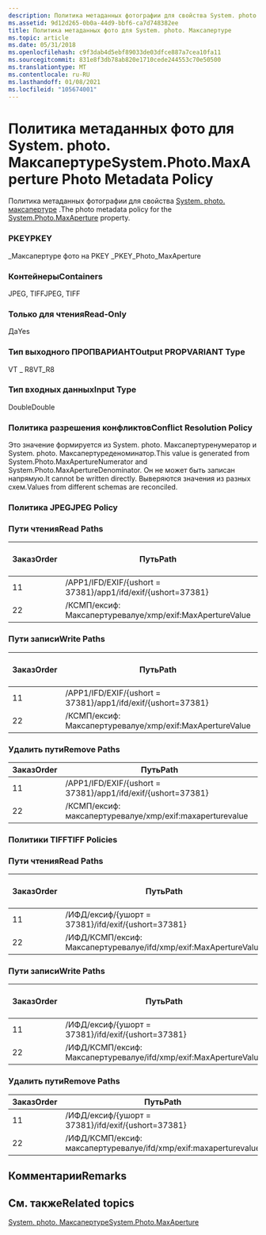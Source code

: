 ```yaml
---
description: Политика метаданных фотографии для свойства System. photo. Максапертуре.
ms.assetid: 9d12d265-0b0a-44d9-bbf6-ca7d748382ee
title: Политика метаданных фото для System. photo. Максапертуре
ms.topic: article
ms.date: 05/31/2018
ms.openlocfilehash: c9f3dab4d5ebf89033de03dfce887a7cea10fa11
ms.sourcegitcommit: 831e8f3db78ab820e1710cede244553c70e50500
ms.translationtype: MT
ms.contentlocale: ru-RU
ms.lasthandoff: 01/08/2021
ms.locfileid: "105674001"
---
```

# <a name="systemphotomaxaperture-photo-metadata-policy"></a><span data-ttu-id="441c2-103">Политика метаданных фото для System. photo. Максапертуре</span><span class="sxs-lookup"><span data-stu-id="441c2-103">System.Photo.MaxAperture Photo Metadata Policy</span></span>

<span data-ttu-id="441c2-104">Политика метаданных фотографии для свойства [System. photo. максапертуре](../properties/props-system-photo-maxaperture.md) .</span><span class="sxs-lookup"><span data-stu-id="441c2-104">The photo metadata policy for the [System.Photo.MaxAperture](../properties/props-system-photo-maxaperture.md) property.</span></span>

### <a name="pkey"></a><span data-ttu-id="441c2-105">PKEY</span><span class="sxs-lookup"><span data-stu-id="441c2-105">PKEY</span></span>

<span data-ttu-id="441c2-106">\_Максапертуре фото на PKEY \_</span><span class="sxs-lookup"><span data-stu-id="441c2-106">PKEY\_Photo\_MaxAperture</span></span>

### <a name="containers"></a><span data-ttu-id="441c2-107">Контейнеры</span><span class="sxs-lookup"><span data-stu-id="441c2-107">Containers</span></span>

<span data-ttu-id="441c2-108">JPEG, TIFF</span><span class="sxs-lookup"><span data-stu-id="441c2-108">JPEG, TIFF</span></span>

### <a name="read-only"></a><span data-ttu-id="441c2-109">Только для чтения</span><span class="sxs-lookup"><span data-stu-id="441c2-109">Read-Only</span></span>

<span data-ttu-id="441c2-110">Да</span><span class="sxs-lookup"><span data-stu-id="441c2-110">Yes</span></span>

### <a name="output-propvariant-type"></a><span data-ttu-id="441c2-111">Тип выходного ПРОПВАРИАНТ</span><span class="sxs-lookup"><span data-stu-id="441c2-111">Output PROPVARIANT Type</span></span>

<span data-ttu-id="441c2-112">VT \_ R8</span><span class="sxs-lookup"><span data-stu-id="441c2-112">VT\_R8</span></span>

### <a name="input-type"></a><span data-ttu-id="441c2-113">Тип входных данных</span><span class="sxs-lookup"><span data-stu-id="441c2-113">Input Type</span></span>

<span data-ttu-id="441c2-114">Double</span><span class="sxs-lookup"><span data-stu-id="441c2-114">Double</span></span>

### <a name="conflict-resolution-policy"></a><span data-ttu-id="441c2-115">Политика разрешения конфликтов</span><span class="sxs-lookup"><span data-stu-id="441c2-115">Conflict Resolution Policy</span></span>

<span data-ttu-id="441c2-116">Это значение формируется из System. photo. Максапертуренумератор и System. photo. Максапертуреденоминатор.</span><span class="sxs-lookup"><span data-stu-id="441c2-116">This value is generated from System.Photo.MaxApertureNumerator and System.Photo.MaxApertureDenominator.</span></span> <span data-ttu-id="441c2-117">Он не может быть записан напрямую.</span><span class="sxs-lookup"><span data-stu-id="441c2-117">It cannot be written directly.</span></span> <span data-ttu-id="441c2-118">Выверяются значения из разных схем.</span><span class="sxs-lookup"><span data-stu-id="441c2-118">Values from different schemas are reconciled.</span></span>

### <a name="jpeg-policy"></a><span data-ttu-id="441c2-119">Политика JPEG</span><span class="sxs-lookup"><span data-stu-id="441c2-119">JPEG Policy</span></span>

### <a name="read-paths"></a><span data-ttu-id="441c2-120">Пути чтения</span><span class="sxs-lookup"><span data-stu-id="441c2-120">Read Paths</span></span>



| <span data-ttu-id="441c2-121">Заказ</span><span class="sxs-lookup"><span data-stu-id="441c2-121">Order</span></span> | <span data-ttu-id="441c2-122">Путь</span><span class="sxs-lookup"><span data-stu-id="441c2-122">Path</span></span>                          | <span data-ttu-id="441c2-123">Формат диска</span><span class="sxs-lookup"><span data-stu-id="441c2-123">Disk Format</span></span> |
|-------|-------------------------------|-------------|
| <span data-ttu-id="441c2-124">1</span><span class="sxs-lookup"><span data-stu-id="441c2-124">1</span></span>     | <span data-ttu-id="441c2-125">/APP1/IFD/EXIF/{ushort = 37381}</span><span class="sxs-lookup"><span data-stu-id="441c2-125">/app1/ifd/exif/{ushort=37381}</span></span> |             |
| <span data-ttu-id="441c2-126">2</span><span class="sxs-lookup"><span data-stu-id="441c2-126">2</span></span>     | <span data-ttu-id="441c2-127">/КСМП/ексиф: Максапертуревалуе</span><span class="sxs-lookup"><span data-stu-id="441c2-127">/xmp/exif:MaxApertureValue</span></span>    |             |



 

### <a name="write-paths"></a><span data-ttu-id="441c2-128">Пути записи</span><span class="sxs-lookup"><span data-stu-id="441c2-128">Write Paths</span></span>



| <span data-ttu-id="441c2-129">Заказ</span><span class="sxs-lookup"><span data-stu-id="441c2-129">Order</span></span> | <span data-ttu-id="441c2-130">Путь</span><span class="sxs-lookup"><span data-stu-id="441c2-130">Path</span></span>                          | <span data-ttu-id="441c2-131">Формат диска</span><span class="sxs-lookup"><span data-stu-id="441c2-131">Disk Format</span></span> |
|-------|-------------------------------|-------------|
| <span data-ttu-id="441c2-132">1</span><span class="sxs-lookup"><span data-stu-id="441c2-132">1</span></span>     | <span data-ttu-id="441c2-133">/APP1/IFD/EXIF/{ushort = 37381}</span><span class="sxs-lookup"><span data-stu-id="441c2-133">/app1/ifd/exif/{ushort=37381}</span></span> |             |
| <span data-ttu-id="441c2-134">2</span><span class="sxs-lookup"><span data-stu-id="441c2-134">2</span></span>     | <span data-ttu-id="441c2-135">/КСМП/ексиф: Максапертуревалуе</span><span class="sxs-lookup"><span data-stu-id="441c2-135">/xmp/exif:MaxApertureValue</span></span>    |             |



 

### <a name="remove-paths"></a><span data-ttu-id="441c2-136">Удалить пути</span><span class="sxs-lookup"><span data-stu-id="441c2-136">Remove Paths</span></span>



| <span data-ttu-id="441c2-137">Заказ</span><span class="sxs-lookup"><span data-stu-id="441c2-137">Order</span></span> | <span data-ttu-id="441c2-138">Путь</span><span class="sxs-lookup"><span data-stu-id="441c2-138">Path</span></span>                          |
|-------|-------------------------------|
| <span data-ttu-id="441c2-139">1</span><span class="sxs-lookup"><span data-stu-id="441c2-139">1</span></span>     | <span data-ttu-id="441c2-140">/APP1/IFD/EXIF/{ushort = 37381}</span><span class="sxs-lookup"><span data-stu-id="441c2-140">/app1/ifd/exif/{ushort=37381}</span></span> |
| <span data-ttu-id="441c2-141">2</span><span class="sxs-lookup"><span data-stu-id="441c2-141">2</span></span>     | <span data-ttu-id="441c2-142">/КСМП/ексиф: максапертуревалуе</span><span class="sxs-lookup"><span data-stu-id="441c2-142">/xmp/exif:maxaperturevalue</span></span>    |



 

### <a name="tiff-policies"></a><span data-ttu-id="441c2-143">Политики TIFF</span><span class="sxs-lookup"><span data-stu-id="441c2-143">TIFF Policies</span></span>

### <a name="read-paths"></a><span data-ttu-id="441c2-144">Пути чтения</span><span class="sxs-lookup"><span data-stu-id="441c2-144">Read Paths</span></span>



| <span data-ttu-id="441c2-145">Заказ</span><span class="sxs-lookup"><span data-stu-id="441c2-145">Order</span></span> | <span data-ttu-id="441c2-146">Путь</span><span class="sxs-lookup"><span data-stu-id="441c2-146">Path</span></span>                           | <span data-ttu-id="441c2-147">Формат диска</span><span class="sxs-lookup"><span data-stu-id="441c2-147">Disk Format</span></span> |
|-------|--------------------------------|-------------|
| <span data-ttu-id="441c2-148">1</span><span class="sxs-lookup"><span data-stu-id="441c2-148">1</span></span>     | <span data-ttu-id="441c2-149">/ИФД/ексиф/{ушорт = 37381}</span><span class="sxs-lookup"><span data-stu-id="441c2-149">/ifd/exif/{ushort=37381}</span></span>       |             |
| <span data-ttu-id="441c2-150">2</span><span class="sxs-lookup"><span data-stu-id="441c2-150">2</span></span>     | <span data-ttu-id="441c2-151">/ИФД/КСМП/ексиф: Максапертуревалуе</span><span class="sxs-lookup"><span data-stu-id="441c2-151">/ifd/xmp/exif:MaxApertureValue</span></span> |             |



 

### <a name="write-paths"></a><span data-ttu-id="441c2-152">Пути записи</span><span class="sxs-lookup"><span data-stu-id="441c2-152">Write Paths</span></span>



| <span data-ttu-id="441c2-153">Заказ</span><span class="sxs-lookup"><span data-stu-id="441c2-153">Order</span></span> | <span data-ttu-id="441c2-154">Путь</span><span class="sxs-lookup"><span data-stu-id="441c2-154">Path</span></span>                           | <span data-ttu-id="441c2-155">Формат диска</span><span class="sxs-lookup"><span data-stu-id="441c2-155">Disk Format</span></span> |
|-------|--------------------------------|-------------|
| <span data-ttu-id="441c2-156">1</span><span class="sxs-lookup"><span data-stu-id="441c2-156">1</span></span>     | <span data-ttu-id="441c2-157">/ИФД/ексиф/{ушорт = 37381}</span><span class="sxs-lookup"><span data-stu-id="441c2-157">/ifd/exif/{ushort=37381}</span></span>       |             |
| <span data-ttu-id="441c2-158">2</span><span class="sxs-lookup"><span data-stu-id="441c2-158">2</span></span>     | <span data-ttu-id="441c2-159">/ИФД/КСМП/ексиф: Максапертуревалуе</span><span class="sxs-lookup"><span data-stu-id="441c2-159">/ifd/xmp/exif:MaxApertureValue</span></span> |             |



 

### <a name="remove-paths"></a><span data-ttu-id="441c2-160">Удалить пути</span><span class="sxs-lookup"><span data-stu-id="441c2-160">Remove Paths</span></span>



| <span data-ttu-id="441c2-161">Заказ</span><span class="sxs-lookup"><span data-stu-id="441c2-161">Order</span></span> | <span data-ttu-id="441c2-162">Путь</span><span class="sxs-lookup"><span data-stu-id="441c2-162">Path</span></span>                           |
|-------|--------------------------------|
| <span data-ttu-id="441c2-163">1</span><span class="sxs-lookup"><span data-stu-id="441c2-163">1</span></span>     | <span data-ttu-id="441c2-164">/ИФД/ексиф/{ушорт = 37381}</span><span class="sxs-lookup"><span data-stu-id="441c2-164">/ifd/exif/{ushort=37381}</span></span>       |
| <span data-ttu-id="441c2-165">2</span><span class="sxs-lookup"><span data-stu-id="441c2-165">2</span></span>     | <span data-ttu-id="441c2-166">/ИФД/КСМП/ексиф: максапертуревалуе</span><span class="sxs-lookup"><span data-stu-id="441c2-166">/ifd/xmp/exif:maxaperturevalue</span></span> |



 

## <a name="remarks"></a><span data-ttu-id="441c2-167">Комментарии</span><span class="sxs-lookup"><span data-stu-id="441c2-167">Remarks</span></span>

## <a name="related-topics"></a><span data-ttu-id="441c2-168">См. также</span><span class="sxs-lookup"><span data-stu-id="441c2-168">Related topics</span></span>

<dl> <dt>

[<span data-ttu-id="441c2-169">System. photo. Максапертуре</span><span class="sxs-lookup"><span data-stu-id="441c2-169">System.Photo.MaxAperture</span></span>](../properties/props-system-photo-maxaperture.md)
</dt> </dl>

 

 
